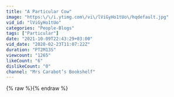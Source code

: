 ```yaml
---
title: "A Particular Cow"
image: "https:\/\/i.ytimg.com\/vi\/lViGyHo1tUo\/hqdefault.jpg"
vid_id: "lViGyHo1tUo"
categories: "People-Blogs"
tags: ["Particular"]
date: "2021-10-09T22:43:29+03:00"
vid_date: "2020-02-23T11:07:22Z"
duration: "PT2M13S"
viewcount: "1265"
likeCount: "6"
dislikeCount: "0"
channel: "Mrs Carabot’s Bookshelf"
---
```

{% raw %}{% endraw %}
